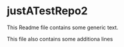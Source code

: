 # justATestRepo2
This Readme file contains some generic text. 



This file also contains some additiona lines
